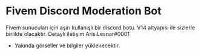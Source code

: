 # Fivem Discord Moderation Bot
Fivem sunucuları için aşırı kullanışlı bir discord botu. V14 altyapısı ile sizlerle birlikte olacaktır. Detaylı iletişim Aris Lesnar#0001


- Yakında görseller ve bilgiler yüklenecektir.
